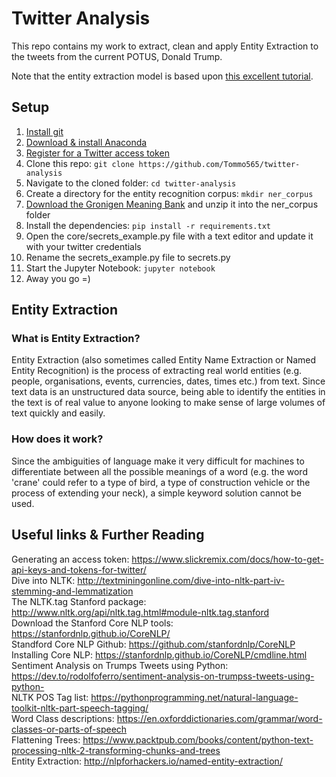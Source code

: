 # Twitter Analysis

This repo contains my work to extract, clean and apply Entity Extraction to the tweets from the current POTUS, Donald Trump.<br/>

Note that the entity extraction model is based upon [this excellent tutorial](http://nlpforhackers.io/named-entity-extraction/).

## Setup

1. [Install git](https://git-scm.com/book/en/v2/Getting-Started-Installing-Git)
2. [Download & install Anaconda](https://conda.io/docs/user-guide/install/download.html)
3. [Register for a Twitter access token](https://developer.twitter.com/en/docs/basics/authentication/guides/access-tokens)
4. Clone this repo: ```git clone https://github.com/Tommo565/twitter-analysis```
5. Navigate to the cloned folder: ```cd twitter-analysis```
6. Create a directory for the entity recognition corpus: ```mkdir ner_corpus```
7. [Download the Gronigen Meaning Bank](http://gmb.let.rug.nl/releases/gmb-2.2.0.zip) and unzip it into the ner_corpus folder
8. Install the dependencies: `pip install -r requirements.txt`
9. Open the core/secrets_example.py file with a text editor and update it with your twitter credentials
10. Rename the secrets_example.py file to secrets.py
11. Start the Jupyter Notebook: `jupyter notebook`
12. Away you go =)


## Entity Extraction

### What is Entity Extraction?

Entity Extraction (also sometimes called Entity Name Extraction or Named Entity Recognition) is the process of extracting real world entities (e.g. people, organisations, events, currencies, dates, times etc.) from text. Since text data is an unstructured data source, being able to identify the entities in the text is of real value to anyone looking to make sense of large volumes of text quickly and easily.

### How does it work?

Since the ambiguities of language make it very difficult for machines to differentiate between all the possible meanings of a word (e.g. the word 'crane' could refer to a type of bird, a type of construction vehicle or the process of extending your neck), a simple keyword solution cannot be used.


## Useful links & Further Reading


Generating an access token: https://www.slickremix.com/docs/how-to-get-api-keys-and-tokens-for-twitter/<br/>
Dive into NLTK: http://textminingonline.com/dive-into-nltk-part-iv-stemming-and-lemmatization<br/>
The NLTK.tag Stanford package: http://www.nltk.org/api/nltk.tag.html#module-nltk.tag.stanford<br/>
Download the Stanford Core NLP tools: https://stanfordnlp.github.io/CoreNLP/<br/>
Standford Core NLP Github: https://github.com/stanfordnlp/CoreNLP<br/>
Installing Core NLP: https://stanfordnlp.github.io/CoreNLP/cmdline.html<br/>
Sentiment Analysis on Trumps Tweets using Python: https://dev.to/rodolfoferro/sentiment-analysis-on-trumpss-tweets-using-python-<br/>
NLTK POS Tag list: https://pythonprogramming.net/natural-language-toolkit-nltk-part-speech-tagging/<br/>
Word Class descriptions: https://en.oxforddictionaries.com/grammar/word-classes-or-parts-of-speech<br/>
Flattening Trees: https://www.packtpub.com/books/content/python-text-processing-nltk-2-transforming-chunks-and-trees<br/>
Entity Extraction: http://nlpforhackers.io/named-entity-extraction/<br/>




